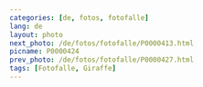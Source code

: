 ```yaml
---
categories: [de, fotos, fotofalle]
lang: de
layout: photo
next_photo: /de/fotos/fotofalle/P0000413.html
picname: P0000424
prev_photo: /de/fotos/fotofalle/P0000427.html
tags: [Fotofalle, Giraffe]
---
```

